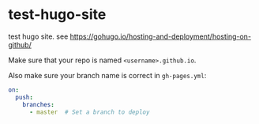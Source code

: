 # test-hugo-site
test hugo site. see https://gohugo.io/hosting-and-deployment/hosting-on-github/

Make sure that your repo is named `<username>.github.io`.

Also make sure your branch name is correct in `gh-pages.yml`:

```yml
on:
  push:
    branches:
      - master  # Set a branch to deploy
```